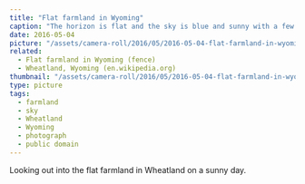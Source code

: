 ```yaml
---
title: "Flat farmland in Wyoming"
caption: "The horizon is flat and the sky is blue and sunny with a few clouds. Old farm equipment is scattered around patches of wheat."
date: 2016-05-04
picture: "/assets/camera-roll/2016/05/2016-05-04-flat-farmland-in-wyoming/2016-05-04-flat-farmland-in-wyoming.jpg"
related:
  - Flat farmland in Wyoming (fence)
  - Wheatland, Wyoming (en.wikipedia.org)
thumbnail: "/assets/camera-roll/2016/05/2016-05-04-flat-farmland-in-wyoming/2016-05-04-flat-farmland-in-wyoming-thumbnail.jpg"
type: picture
tags:
  - farmland
  - sky
  - Wheatland
  - Wyoming
  - photograph
  - public domain
---
```

Looking out into the flat farmland in Wheatland on a sunny day.
